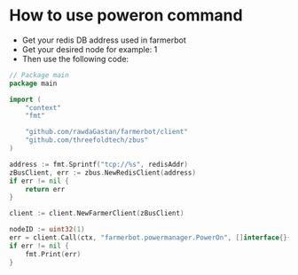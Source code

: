 # How to use poweron command

-   Get your redis DB address used in farmerbot
-   Get your desired node for example: 1
-   Then use the following code:

```go
// Package main
package main

import (
    "context"
    "fmt"   

    "github.com/rawdaGastan/farmerbot/client"
    "github.com/threefoldtech/zbus"
)

address := fmt.Sprintf("tcp://%s", redisAddr)
zBusClient, err := zbus.NewRedisClient(address)
if err != nil {
    return err
}

client := client.NewFarmerClient(zBusClient)

nodeID := uint32(1)
err = client.Call(ctx, "farmerbot.powermanager.PowerOn", []interface{}{nodeID}, &err)
if err != nil {
    fmt.Print(err)
}
```
